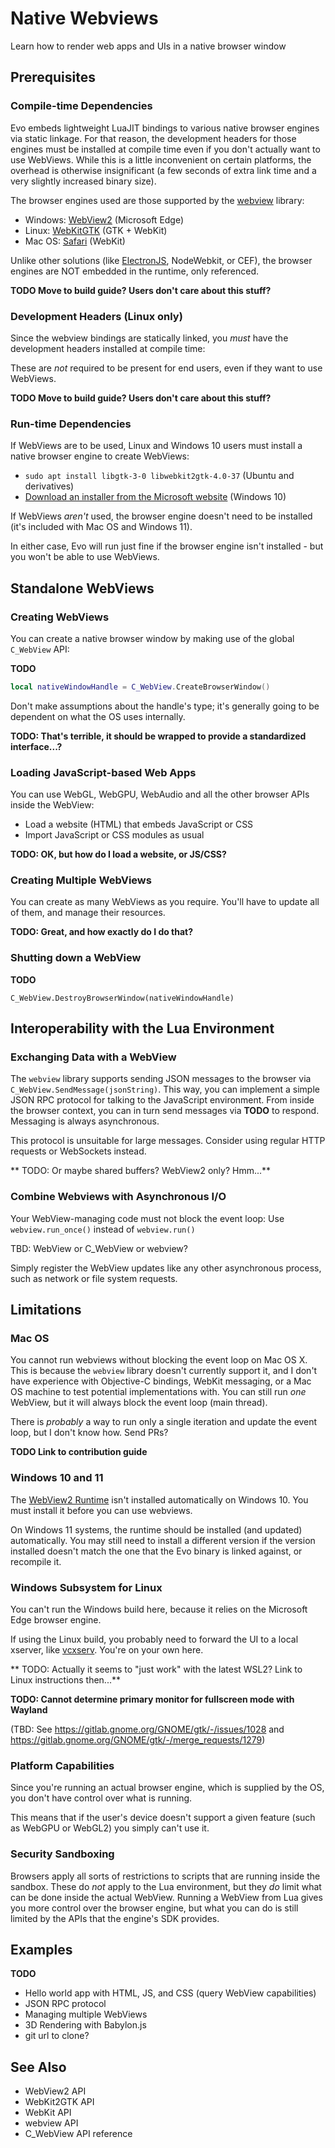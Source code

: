# Native Webviews

Learn how to render web apps and UIs in a native browser window

## Prerequisites

### Compile-time Dependencies

Evo embeds lightweight LuaJIT bindings to various native browser engines via static linkage. For that reason, the development headers for those engines must be installed at compile time even if you don't actually want to use WebViews. While this is a little inconvenient on certain platforms, the overhead is otherwise insignificant (a few seconds of extra link time and a very slightly increased binary size).

The browser engines used are those supported by the [webview](https://github.com/webview/webview) library:

- Windows: [WebView2](https://developer.microsoft.com/en-us/microsoft-edge/webview2) (Microsoft Edge)
- Linux: [WebKitGTK](https://webkitgtk.org) (GTK + WebKit)
- Mac OS: [Safari](https://developer.apple.com/documentation/webkit) (WebKit)

Unlike other solutions (like [ElectronJS](https://www.electronjs.org), NodeWebkit, or CEF), the browser engines are NOT embedded in the runtime, only referenced.

**TODO Move to build guide? Users don't care about this stuff?**

### Development Headers (Linux only)

Since the webview bindings are statically linked, you _must_ have the development headers installed at compile time:

These are _not_ required to be present for end users, even if they want to use WebViews.

**TODO Move to build guide? Users don't care about this stuff?**

### Run-time Dependencies

If WebViews are to be used, Linux and Windows 10 users must install a native browser engine to create WebViews:

- `sudo apt install libgtk-3-0 libwebkit2gtk-4.0-37` (Ubuntu and derivatives)
- [Download an installer from the Microsoft website](https://developer.microsoft.com/en-us/microsoft-edge/webview2/#download-section) (Windows 10)

If WebViews _aren't_ used, the browser engine doesn't need to be installed (it's included with Mac OS and Windows 11).

In either case, Evo will run just fine if the browser engine isn't installed - but you won't be able to use WebViews.

## Standalone WebViews

### Creating WebViews

You can create a native browser window by making use of the global `C_WebView` API:

**TODO**

```lua
local nativeWindowHandle = C_WebView.CreateBrowserWindow()
```

Don't make assumptions about the handle's type; it's generally going to be dependent on what the OS uses internally.

**TODO: That's terrible, it should be wrapped to provide a standardized interface...?**

### Loading JavaScript-based Web Apps

You can use WebGL, WebGPU, WebAudio and all the other browser APIs inside the WebView:

- Load a website (HTML) that embeds JavaScript or CSS
- Import JavaScript or CSS modules as usual

**TODO: OK, but how do I load a website, or JS/CSS?**

### Creating Multiple WebViews

You can create as many WebViews as you require. You'll have to update all of them, and manage their resources.

**TODO: Great, and how exactly do I do that?**

### Shutting down a WebView

**TODO**

`C_WebView.DestroyBrowserWindow(nativeWindowHandle)`

## Interoperability with the Lua Environment

### Exchanging Data with a WebView

The `webview` library supports sending JSON messages to the browser via `C_WebView.SendMessage(jsonString)`. This way, you can implement a simple JSON RPC protocol for talking to the JavaScript environment.
From inside the browser context, you can in turn send messages via **TODO** to respond. Messaging is always asynchronous.

This protocol is unsuitable for large messages. Consider using regular HTTP requests or WebSockets instead.

** TODO: Or maybe shared buffers? WebView2 only? Hmm...**

### Combine Webviews with Asynchronous I/O

Your WebView-managing code must not block the event loop: Use `webview.run_once()` instead of `webview.run()`

TBD: WebView or C_WebView or webview?

Simply register the WebView updates like any other asynchronous process, such as network or file system requests.

## Limitations

### Mac OS

You cannot run webviews without blocking the event loop on Mac OS X. This is because the `webview` library doesn't currently support it, and I don't have experience with Objective-C bindings, WebKit messaging, or a Mac OS machine to test potential implementations with. You can still run _one_ WebView, but it will always block the event loop (main thread).

There is _probably_ a way to run only a single iteration and update the event loop, but I don't know how. Send PRs?

**TODO Link to contribution guide**

### Windows 10 and 11

The [WebView2 Runtime](https://developer.microsoft.com/en-us/microsoft-edge/webview2/#download-section) isn't installed automatically on Windows 10. You must install it before you can use webviews.

On Windows 11 systems, the runtime should be installed (and updated) automatically. You may still need to install a different version if the version installed doesn't match the one that the Evo binary is linked against, or recompile it.

### Windows Subsystem for Linux

You can't run the Windows build here, because it relies on the Microsoft Edge browser engine.

If using the Linux build, you probably need to forward the UI to a local xserver, like [vcxserv](https://sourceforge.net/projects/vcxsrv/). You're on your own here.

** TODO: Actually it seems to "just work" with the latest WSL2? Link to Linux instructions then...**

**TODO: Cannot determine primary monitor for fullscreen mode with Wayland**

(TBD: See https://gitlab.gnome.org/GNOME/gtk/-/issues/1028 and https://gitlab.gnome.org/GNOME/gtk/-/merge_requests/1279)

### Platform Capabilities

Since you're running an actual browser engine, which is supplied by the OS, you don't have control over what is running.

This means that if the user's device doesn't support a given feature (such as WebGPU or WebGL2) you simply can't use it.

### Security Sandboxing

Browsers apply all sorts of restrictions to scripts that are running inside the sandbox. These do _not_ apply to the Lua environment, but they _do_ limit what can be done inside the actual WebView. Running a WebView from Lua gives you more control over the browser engine, but what you can do is still limited by the APIs that the engine's SDK provides.

## Examples

**TODO**

- Hello world app with HTML, JS, and CSS (query WebView capabilities)
- JSON RPC protocol
- Managing multiple WebViews
- 3D Rendering with Babylon.js
- git url to clone?

## See Also

- WebView2 API
- WebKit2GTK API
- WebKit API
- webview API
- C_WebView API reference
